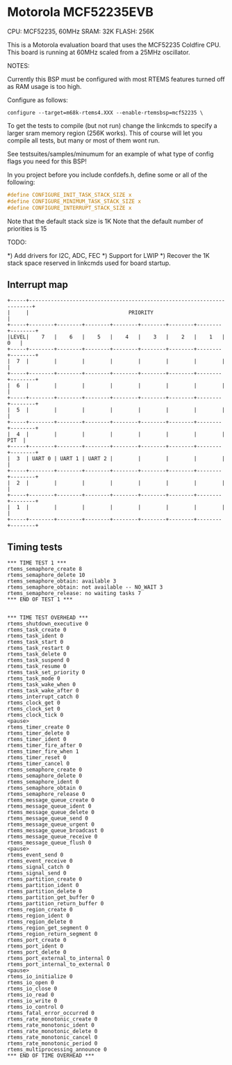 Motorola MCF52235EVB
====================

CPU: MCF52235, 60MHz
SRAM: 32K
FLASH: 256K

This is a Motorola evaluation board that uses the MCF52235 Coldfire CPU. 
This board is running at 60MHz scaled from a 25MHz oscillator.


NOTES:

Currently this BSP must be configured with most RTEMS features turned
off as RAM usage is too high.

Configure as follows:

```shell
configure --target=m68k-rtems4.XXX --enable-rtemsbsp=mcf52235 \
```

To get the tests to compile (but not run) change the linkcmds to specify
a larger sram memory region (256K works).  This of course will let you 
compile all tests, but many or most of them wont run.

See testsuites/samples/minumum for an example of what type of config flags
you need for this BSP!

In you project before you include confdefs.h, define some or all of the
following:

```c
#define CONFIGURE_INIT_TASK_STACK_SIZE x
#define CONFIGURE_MINIMUM_TASK_STACK_SIZE x
#define CONFIGURE_INTERRUPT_STACK_SIZE x
```

Note that the default stack size is 1K
Note that the default number of priorities is 15


TODO:

*) Add drivers for I2C, ADC, FEC
*) Support for LWIP
*) Recover the 1K stack space reserved in linkcmds used for board startup.



Interrupt map
-------------
```
+-----+-----------------------------------------------------------------------+
|     |                                PRIORITY                               |
+-----+--------+--------+--------+--------+--------+--------+--------+--------+
|LEVEL|    7   |    6   |    5   |    4   |    3   |    2   |    1   |    0   |
+-----+--------+--------+--------+--------+--------+--------+--------+--------+
|  7  |        |        |        |        |        |        |        |        |
+-----+--------+--------+--------+--------+--------+--------+--------+--------+
|  6  |        |        |        |        |        |        |        |        |
+-----+--------+--------+--------+--------+--------+--------+--------+--------+
|  5  |        |        |        |        |        |        |        |        |
+-----+--------+--------+--------+--------+--------+--------+--------+--------+
|  4  |        |        |        |        |        |        |        |   PIT  |
+-----+--------+--------+--------+--------+--------+--------+--------+--------+
|  3  | UART 0 | UART 1 | UART 2 |        |        |        |        |        |
+-----+--------+--------+--------+--------+--------+--------+--------+--------+
|  2  |        |        |        |        |        |        |        |        |
+-----+--------+--------+--------+--------+--------+--------+--------+--------+
|  1  |        |        |        |        |        |        |        |        |
+-----+--------+--------+--------+--------+--------+--------+--------+--------+ 
```

Timing tests
------------
```
*** TIME TEST 1 ***
rtems_semaphore_create 8
rtems_semaphore_delete 10
rtems_semaphore_obtain: available 3
rtems_semaphore_obtain: not available -- NO_WAIT 3
rtems_semaphore_release: no waiting tasks 7
*** END OF TEST 1 ***


*** TIME TEST OVERHEAD ***
rtems_shutdown_executive 0
rtems_task_create 0
rtems_task_ident 0
rtems_task_start 0
rtems_task_restart 0
rtems_task_delete 0
rtems_task_suspend 0
rtems_task_resume 0
rtems_task_set_priority 0
rtems_task_mode 0
rtems_task_wake_when 0
rtems_task_wake_after 0
rtems_interrupt_catch 0
rtems_clock_get 0
rtems_clock_set 0
rtems_clock_tick 0
<pause>
rtems_timer_create 0
rtems_timer_delete 0
rtems_timer_ident 0
rtems_timer_fire_after 0
rtems_timer_fire_when 1
rtems_timer_reset 0
rtems_timer_cancel 0
rtems_semaphore_create 0
rtems_semaphore_delete 0
rtems_semaphore_ident 0
rtems_semaphore_obtain 0
rtems_semaphore_release 0
rtems_message_queue_create 0
rtems_message_queue_ident 0
rtems_message_queue_delete 0
rtems_message_queue_send 0
rtems_message_queue_urgent 0
rtems_message_queue_broadcast 0
rtems_message_queue_receive 0
rtems_message_queue_flush 0
<pause>
rtems_event_send 0
rtems_event_receive 0
rtems_signal_catch 0
rtems_signal_send 0
rtems_partition_create 0
rtems_partition_ident 0
rtems_partition_delete 0
rtems_partition_get_buffer 0
rtems_partition_return_buffer 0
rtems_region_create 0
rtems_region_ident 0
rtems_region_delete 0
rtems_region_get_segment 0
rtems_region_return_segment 0
rtems_port_create 0
rtems_port_ident 0
rtems_port_delete 0
rtems_port_external_to_internal 0
rtems_port_internal_to_external 0
<pause>
rtems_io_initialize 0
rtems_io_open 0
rtems_io_close 0
rtems_io_read 0
rtems_io_write 0
rtems_io_control 0
rtems_fatal_error_occurred 0
rtems_rate_monotonic_create 0
rtems_rate_monotonic_ident 0
rtems_rate_monotonic_delete 0
rtems_rate_monotonic_cancel 0
rtems_rate_monotonic_period 0
rtems_multiprocessing_announce 0
*** END OF TIME OVERHEAD ***
```
